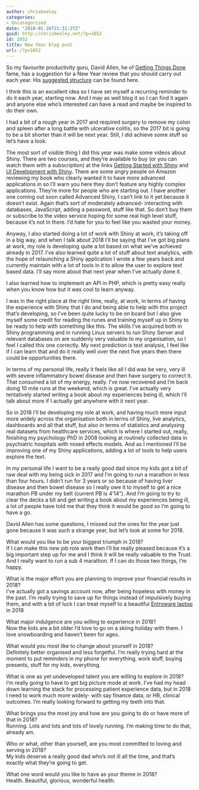 ```yaml
---
author: chrisbeeley
categories:
- Uncategorized
date: "2018-01-26T21:31:27Z"
guid: http://chrisbeeley.net/?p=1052
id: 1052
title: New Year blog post
url: /?p=1052
---
```


So my favourite productivity guru, David Allen, he of [Getting Things Done](https://gettingthingsdone.com/) fame, has a suggestion for a New Year review that you should carry out each year. His [suggested structure](https://www.improvisedlife.com/2012/01/09/david-allens-potent-questions-for-a-new-year/) can be found here.

I think this is an excellent idea so I have set myself a recurring reminder to do it each year, starting now. And I may as well blog it so I can find it again and anyone else who’s interested can have a read and maybe be inspired to do their own.

I had a bit of a rough year in 2017 and required surgery to remove my colon and spleen after a long battle with ulcerative colitis, so the 2017 bit is going to be a bit shorter than it will be next year. Still, I did achieve some stuff so let’s have a look.

The most sort of visible thing I did this year was make some videos about Shiny. There are two courses, and they’re available to buy (or you can watch them with a subscription) at the links [Getting Started with Shiny](https://www.packtpub.com/virtualization-and-cloud/getting-started-shiny-video) and [UI Development with Shiny](https://www.packtpub.com/big-data-and-business-intelligence/ui-development-shiny-video). There are some angry people on Amazon reviewing my book who clearly wanted it to have more advanced applications in so I’ll warn you here they don’t feature any highly complex applications. They’re more for people who are starting out. I have another one coming out soon called Advanced Shiny, I can’t link to it yet because it doesn’t exist. Again that’s sort of moderately advanced- interacting with databases, JavaScript, adding a password, stuff like that. So don’t buy them or subscribe to the video service hoping for some real high level stuff, because it’s not in there. I’d hate for you to feel like you wasted your money.

Anyway, I also started doing a lot of work with Shiny at work, it’s taking off in a big way, and when I talk about 2018 I’ll be saying that I’ve got big plans at work, my role is developing quite a lot based on what we’ve achieved already in 2017. I’ve also learned quite a lot of stuff about text analytics, with the hope of relaunching a Shiny application I wrote a few years back and currently maintain with a lot of tools in it to allow the user to explore text based data. I’ll say more about that next year when I’ve actually done it.

I also learned how to implement an API in PHP, which is pretty easy really when you know how but it was cool to learn anyway.

I was in the right place at the right time, really, at work, in terms of having the experience with Shiny that I do and being able to help with this project that’s developing, so I’ve been quite lucky to be on board but I also give myself some credit for reading the runes and training myself up in Shiny to be ready to help with something like this. The skills I’ve acquired both in Shiny programming and in running Linux servers to run Shiny Server and relevant databases on are suddenly very valuable to my organisation, so I feel I called this one correctly. My next prediction is text analysis, I feel like if I can learn that and do it really well over the next five years then there could be opportunities there.

In terms of my personal life, really it feels like all I did was be very, very ill with severe inflammatory bowel disease and then have surgery to correct it. That consumed a lot of my energy, really. I’ve now recovered and I’m back doing 10 mile runs at the weekend, which is great. I’ve actually very tentatively started writing a book about my experiences being ill, which I’ll talk about more if I actually get anywhere with it next year.

So in 2018 I’ll be developing my role at work, and having much more input more widely across the organisation both in terms of Shiny, live analytics, dashboards and all that stuff, but also in terms of statistics and analysing real datasets from healthcare services, which is where I started out, really, finishing my psychology PhD in 2008 looking at routinely collected data in psychiatric hospitals with mixed effects models. And as I mentioned I’ll be improving one of my Shiny applications, adding a lot of tools to help users explore the text.

In my personal life I want to be a really good dad since my kids got a bit of raw deal with my being sick in 2017 and I’m going to run a marathon in less than four hours. I didn’t run for 3 years or so because of having liver disease and then bowel disease so I really owe it to myself to get a nice marathon PB under my belt (current PB is 4’14”). And I’m going to try to clear the decks a bit and get writing a book about my experiences being ill, a lot of people have told me that they think it would be good so I’m going to have a go.

David Allen has some questions, I missed out the ones for the year just gone because it was such a strange year, but let’s look at some for 2018.

What would you like to be your biggest triumph in 2018?  
If I can make this new job role work then I’ll be really pleased because it’s a big important step up for me and I think it will be really valuable to the Trust. And I really want to run a sub 4 marathon. If I can do those two things, I’m happy.

What is the major effort you are planning to improve your financial results in 2018?  
I’ve actually got a savings account now, after being hopeless with money in the past. I’m really trying to save up for things instead of impulsively buying them, and with a bit of luck I can treat myself to a beautiful [Entroware laptop](https://www.entroware.com/store/apollo) in 2018

What major indulgence are you willing to experience in 2018?  
Now the kids are a bit older I’d love to go on a skiing holiday with them. I love snowboarding and haven’t been for ages.

What would you most like to change about yourself in 2018?  
Definitely better organised and less forgetful. I’m really trying hard at the moment to put reminders in my phone for everything, work stuff, buying presents, stuff for my kids, everything.

What is one as yet undeveloped talent you are willing to explore in 2018?  
I’m really going to have to get big picture mode at work. I’ve had my head down learning the stack for processing patient experience data, but in 2018 I need to work much more widely- with say finance data, or HR, clinical outcomes. I’m really looking forward to getting my teeth into that.

What brings you the most joy and how are you going to do or have more of that in 2018?  
Running. Lots and lots and lots of lovely running. I’m making time to do that, already am.

Who or what, other than yourself, are you most committed to loving and serving in 2018?  
My kids deserve a really good dad who’s not ill all the time, and that’s exactly what they’re going to get.

What one word would you like to have as your theme in 2018?  
Health. Beautiful, glorious, wonderful health.